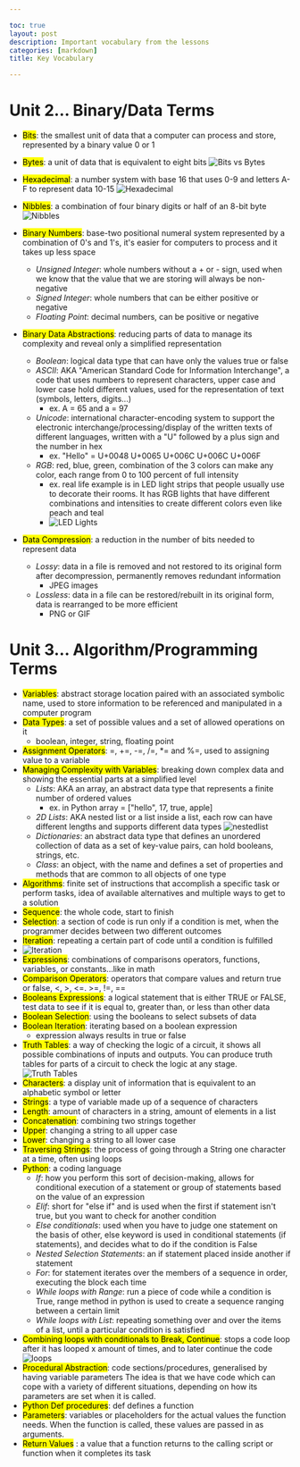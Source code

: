 ```yaml
---

toc: true
layout: post
description: Important vocabulary from the lessons
categories: [markdown]
title: Key Vocabulary

---
```


# Unit 2… Binary/Data Terms

- <mark>Bits</mark>: the smallest unit of data that a computer can process and store, represented by a binary value 0 or 1
- <mark>Bytes</mark>: a unit of data that is equivalent to eight bits
![Bits vs Bytes]({{site.baseurl}}/images/bitandbyte.png)
- <mark>Hexadecimal</mark>: a number system with base 16 that uses 0-9 and letters A-F to represent data 10-15
![Hexadecimal]({{site.baseurl}}/images/hexadecimal.jpeg)
- <mark>Nibbles</mark>: a combination of four binary digits or half of an 8-bit byte
![Nibbles]({{site.baseurl}}/images/nibble.png)
- <mark>Binary Numbers</mark>: base-two positional numeral system represented by a combination of 0's and 1's, it's easier for computers to process and it takes up less space
    - *Unsigned Integer*: whole numbers without a + or - sign, used when we know that the value that we are storing will always be non-negative 
    - *Signed Integer*: whole numbers that can be either positive or negative
    - *Floating Point*: decimal numbers, can be positive or negative 
- <mark>Binary Data Abstractions</mark>: reducing parts of data to manage its complexity and reveal only a simplified representation 
    - *Boolean*: logical data type that can have only the values true or false
    - *ASCII*: AKA "American Standard Code for Information Interchange", a code that uses numbers to represent characters, upper case and lower case hold different values, used for the representation of text (symbols, letters, digits...) 
        - ex. A = 65 and a = 97
    - *Unicode*: international character-encoding system to support the electronic interchange/processing/display of the written texts of different languages, written with a "U" followed by a plus sign and the number in hex
        - ex. "Hello" = U+0048 U+0065 U+006C U+006C U+006F
    - *RGB*: red, blue, green, combination of the 3 colors can make any color, each range from 0 to 100 percent of full intensity
        - ex. real life example is in LED light strips that people usually use to decorate their rooms. It has RGB lights that have different combinations and intensities to create different colors even like peach and teal
        - ![LED Lights]({{site.baseurl}}/images/ledlights.webp)

- <mark>Data Compression</mark>: a reduction in the number of bits needed to represent data
    - *Lossy*: data in a file is removed and not restored to its original form after decompression, permanently removes redundant  information
        - JPEG images
    - *Lossless*: data in a file can be restored/rebuilt in its original form, data is rearranged to be more efficient 
        - PNG or GIF


# Unit 3… Algorithm/Programming Terms
- <mark>Variables</mark>: abstract storage location paired with an associated symbolic name, used to store information to be referenced and manipulated in a computer program
- <mark>Data Types</mark>: a set of possible values and a set of allowed operations on it
    - boolean, integer, string, floating point
- <mark>Assignment Operators</mark>: =, +=, -=, /=, *= and %=, used to assigning value to a variable
- <mark>Managing Complexity with Variables</mark>: breaking down complex data and showing the essential parts at a simplified level 
    - *Lists*: AKA an array, an abstract data type that represents a finite number of ordered values
        - ex. in Python array = ["hello", 17, true, apple]
    - *2D Lists*: AKA nested list or a list inside a list, each row can have different lengths and supports different data types
    ![nestedlist]({{site.baseurl}}/images/2dlist.png)
    - *Dictionaries*: an abstract data type that defines an unordered collection of data as a set of key-value pairs, can hold booleans, strings, etc.
    - *Class*: an object, with the name and defines a set of properties and methods that are common to all objects of one type
- <mark>Algorithms</mark>: finite set of instructions that accomplish a specific task or perform tasks, idea of available alternatives and multiple ways to get to a solution
- <mark>Sequence</mark>: the whole code, start to finish 
- <mark>Selection</mark>: a section of code is run only if a condition is met, when the programmer decides between two different outcomes
- <mark>Iteration</mark>: repeating a certain part of code until a condition is fulfilled
 - ![Iteration]({{site.baseurl}}/images/iteration.gif)
- <mark>Expressions</mark>: combinations of comparisons operators, functions, variables, or constants...like in math 
- <mark>Comparison Operators</mark>: operators that compare values and return true or false, <, >, <=. >=, !=, ==
- <mark>Booleans Expressions</mark>: a logical statement that is either TRUE or FALSE, test data to see if it is equal to, greater than, or less than other data
- <mark>Boolean Selection</mark>: using the booleans to select subsets of data
- <mark>Boolean Iteration</mark>: iterating based on a boolean expression
    - expression always results in true or false 
- <mark>Truth Tables</mark>: a way of checking the logic of a circuit, it shows all possible combinations of inputs and outputs. You can produce truth tables for parts of a circuit to check the logic at any stage.
![Truth Tables]({{site.baseurl}}/images/truthtable.jpeg)
- <mark>Characters</mark>: a display unit of information that is equivalent to an alphabetic symbol or letter
- <mark>Strings</mark>: a type of variable made up of a sequence of characters 
- <mark>Length</mark>: amount of characters in a string, amount of elements in a list
- <mark>Concatenation</mark>: combining two strings together
- <mark>Upper</mark>: changing a string to all upper case
- <mark>Lower</mark>: changing a string to all lower case
- <mark>Traversing Strings</mark>: the process of going through a String one character at a time, often using loops
- <mark>Python</mark>: a coding language
    - *If*: how you perform this sort of decision-making, allows for conditional execution of a statement or group of statements based on the value of an expression
    - *Elif*: short for "else if" and is used when the first if statement isn't true, but you want to check for another condition
    - *Else conditionals*: used when you have to judge one statement on the basis of other, else keyword is used in conditional statements (if statements), and decides what to do if the condition is False
    - *Nested Selection Statements*: an if statement placed inside another if statement
    - *For*: for statement iterates over the members of a sequence in order, executing the block each time
    - *While loops with Range*: run a piece of code while a condition is True, range method in python is used to create a sequence ranging between a certain limit
    - *While loops with List*: repeating something over and over the items of a list, until a particular condition is satisfied
- <mark>Combining loops with conditionals to Break, Continue</mark>: stops a code loop after it has looped x amount of times, and to later continue the code
![loops]({{site.baseurl}}/images/breakcontinue.png)
- <mark>Procedural Abstraction</mark>: code sections/procedures, generalised by having variable parameters The idea is that we have code which can cope with a variety of different situations, depending on how its parameters are set when it is called.
- <mark>Python Def procedures</mark>: def defines a function
- <mark>Parameters</mark>: variables or placeholders for the actual values the function needs. When the function is called, these values are passed in as arguments.
- <mark>Return Values</mark> : a value that a function returns to the calling script or function when it completes its task